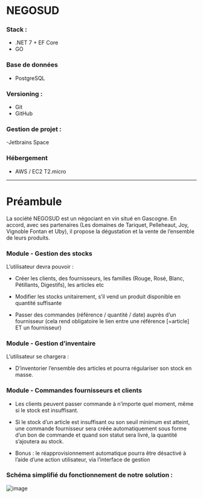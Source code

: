# NEGOSUD

### Stack : 
- .NET 7 + EF Core
- GO

### Base de données

- PostgreSQL

### Versioning : 

- Git
- GitHub

### Gestion de projet : 

-Jetbrains Space

### Hébergement

- AWS / EC2 T2.micro

--- 

# Préambule

La société NEGOSUD est un négociant en vin situé en Gascogne.
En accord, avec ses partenaires (Les domaines de Tariquet, Pelleheaut, Joy, Vignoble Fontan et
Uby), il propose la dégustation et la vente de l’ensemble de leurs produits.

### Module - Gestion des stocks

L’utilisateur devra pouvoir :

- Créer les clients, des fournisseurs, les familles (Rouge, Rosé, Blanc,
Pétillants, Digestifs), les articles etc

- Modifier les stocks unitairement, s’il vend un produit disponible en
quantité suffisante

- Passer des commandes (référence / quantité / date) auprès d’un
fournisseur (cela rend obligatoire le lien entre une référence [=article] ET
un fournisseur)

### Module - Gestion d’inventaire

L’utilisateur se chargera :

- D’inventorier l’ensemble des articles et pourra régulariser son stock en
masse.

### Module - Commandes fournisseurs et clients

- Les clients peuvent passer commande à n’importe quel moment, même si le stock
est insuffisant.

- Si le stock d’un article est insuffisant ou son seuil minimum est atteint, une
commande fournisseur sera créée automatiquement sous forme d’un bon de
commande et quand son statut sera livré, la quantité s’ajoutera au stock.

- Bonus : le réapprovisionnement automatique pourra être désactivé à
l’aide d’une action utilisateur, via l’interface de gestion

### Schéma simplifié du fonctionnement de notre solution :

![image](https://user-images.githubusercontent.com/90383697/221852031-793428be-fad0-468d-8fcf-2a83ea8da58b.png)

